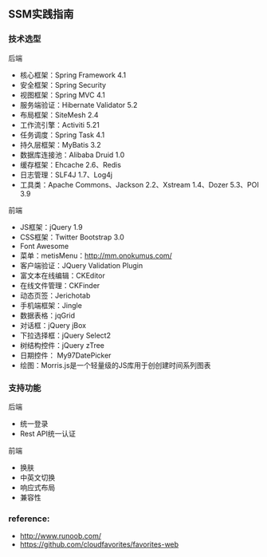 ## SSM实践指南

### 技术选型
后端
* 核心框架：Spring Framework 4.1
* 安全框架：Spring Security
* 视图框架：Spring MVC 4.1
* 服务端验证：Hibernate Validator 5.2
* 布局框架：SiteMesh 2.4
* 工作流引擎：Activiti 5.21
* 任务调度：Spring Task 4.1
* 持久层框架：MyBatis 3.2
* 数据库连接池：Alibaba Druid 1.0
* 缓存框架：Ehcache 2.6、Redis
* 日志管理：SLF4J 1.7、Log4j
* 工具类：Apache Commons、Jackson 2.2、Xstream 1.4、Dozer 5.3、POI 3.9

前端
* JS框架：jQuery 1.9
* CSS框架：Twitter Bootstrap 3.0
* Font Awesome
* 菜单：metisMenu：http://mm.onokumus.com/
* 客户端验证：JQuery Validation Plugin
* 富文本在线编辑：CKEditor
* 在线文件管理：CKFinder
* 动态页签：Jerichotab
* 手机端框架：Jingle
* 数据表格：jqGrid
* 对话框：jQuery jBox
* 下拉选择框：jQuery Select2
* 树结构控件：jQuery zTree
* 日期控件： My97DatePicker
* 绘图：Morris.js是一个轻量级的JS库用于创创建时间系列图表

### 支持功能

后端
* 统一登录
* Rest API统一认证

前端
* 换肤
* 中英文切换
* 响应式布局
* 兼容性

### reference:
- http://www.runoob.com/
- https://github.com/cloudfavorites/favorites-web

